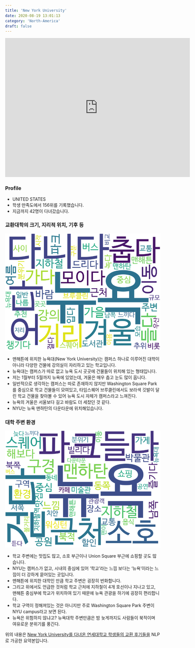 ```yaml
---
title: 'New York University'
date: 2020-08-19 13:01:13
category: 'North-America'
draft: false
---
```


<iframe
width="600"
height="450"
frameborder="0" style="border:0"
src="https://www.google.com/maps/embed/v1/place?key=AIzaSyC9e1AME-pVmWC4hBpFdu5S4dKzyepa3HQ&q=New+York+University&center=40.729513399999995,-73.9964609&zoom=14" allowfullscreen>
</iframe>

### Profile

* UNITED STATES
* 학생 만족도에서 156위를 기록했습니다.
* 지금까지 42명이 다녀갔습니다. 

### 교환대학의 크기, 지리적 위치, 기후 등

![gen_info-WordCloud](../univ_wordclouds_okt/gen_info/US000122_gen_info_okt.png)

* 맨해튼에 위치한 뉴욕대(New York University)는 캠퍼스 하나로 이루어진 대학이 아니라 다양한 건물에 강의실이 자리하고 있는 학교입니다.
* 뉴욕대는 캠퍼스가 따로 없고 뉴욕 도시 곳곳에 건물들이 위치해 있는 형태입니다.
* 저는 1월부터 5월까지 뉴욕에 있었는데, 겨울은 매우 춥고 눈도 많이 옵니다.
* 일반적으로 생각하는 캠퍼스는 따로 존재하지 않지만 Washington Square Park를 중심으로 학교 건물들이 모여있고, 타임스퀘어 브루클린에서도 보라색 깃발이 달린 학교 건물을 찾아볼 수 있어 뉴욕 도시 자체가 캠퍼스라고 느껴진다.
* 뉴욕의 겨울은 서울보다 길고 바람도 더 세찼던 것 같다.
* NYU는 뉴욕 맨하탄의 다운타운에 위치해있습니다.


### 대학 주변 환경

![env_info-WordCloud](../univ_wordclouds_okt/env_info/US000122_env_info_okt.png)

* 학교 주변에는 맛집도 많고, 소호 부근이나 Union Square 부근에 쇼핑할 곳도 많습니다.
* NYU는 캠퍼스가 없고, 시내의 중심에 있어 ‘학교’라는 느낌 보다는 ‘뉴욕’이라는 느낌이 더 강하게 묻어있는 곳입니다.
* 맨해튼에 위치한 대학인 만큼 학교 주변은 굉장히 번화합니다.
* 그리고 위에서도 언급한 것처럼 학교 근처에 지하철이 4개 호선이나 지나고 있고, 맨해튼 중심부에 학교가 위치하여 있기 때문에 뉴욕 관광을 하기에 굉장히 편리합니다.
* 학교 구역이 정해져있는 것은 아니지만 주로 Washington Square Park 주변이 NYU campus라고 보면 된다.
* 뉴욕은 위험하지 않냐고? 뉴욕대학 주변만큼은 밤 늦게까지도 사람들이 북적이며 여유로운 분위기를 풍긴다.


위의 내용은 [New York University를 다녀온 연세대학교 학생들의 교환 후기들을](http://oia.yonsei.ac.kr/partner/expReport.asp?ucode=US000122&bgbn=A) NLP로 가공한 요약본입니다. 
